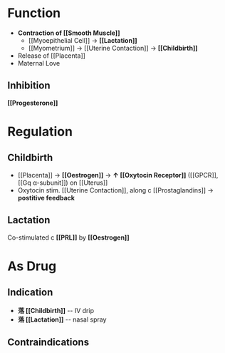 # Function
- **Contraction of [[Smooth Muscle]]**
	- [[Myoepithelial Cell]] → **[[Lactation]]**
	- [[Myometrium]] → [[Uterine Contaction]] → **[[Childbirth]]**
- Release of [[Placenta]]
- Maternal Love

## Inhibition
**[[Progesterone]]**

# Regulation
## Childbirth
- [[Placenta]] → **[[Oestrogen]]** → **↑ [[Oxytocin Receptor]]** ([[GPCR]], [[Gq α-subunit]]) on [[Uterus]]
- Oxytocin stim. [[Uterine Contaction]], along c [[Prostaglandins]] → **postitive feedback**

## Lactation
Co-stimulated c **[[PRL]]** by **[[Oestrogen]]**

# As Drug
## Indication
- **落 [[Childbirth]]** -- IV drip
- **落 [[Lactation]]** -- nasal spray

## Contraindications
